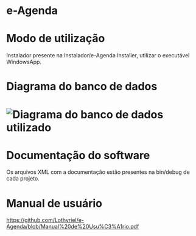 # e-Agenda

# Modo de utilização
Instalador presente na Instalador/e-Agenda Installer, utilizar o executável WindowsApp.

# Diagrama do banco de dados
# ![Diagrama do banco de dados utilizado](https://github.com/Lothyriel/e-Agenda/blob/main/Diagrama.jpeg)

# Documentação do software
Os arquivos XML com a documentação estão presentes na bin/debug de cada projeto.

# Manual de usuário
https://github.com/Lothyriel/e-Agenda/blob/Manual%20de%20Usu%C3%A1rio.pdf
